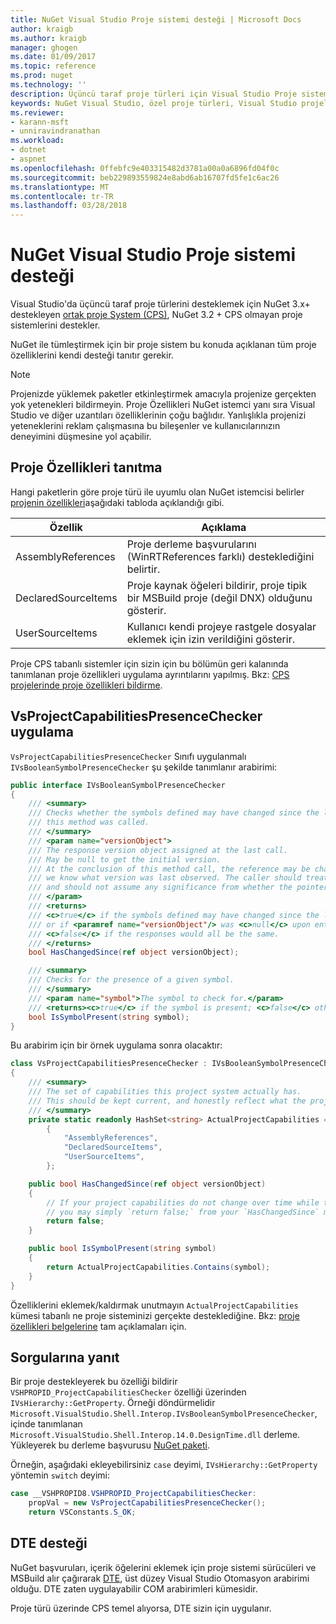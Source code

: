 ```yaml
---
title: NuGet Visual Studio Proje sistemi desteği | Microsoft Docs
author: kraigb
ms.author: kraigb
manager: ghogen
ms.date: 01/09/2017
ms.topic: reference
ms.prod: nuget
ms.technology: ''
description: Üçüncü taraf proje türleri için Visual Studio Proje sistemine NuGet tümleştirilmesi.
keywords: NuGet Visual Studio, özel proje türleri, Visual Studio projeleri
ms.reviewer:
- karann-msft
- unniravindranathan
ms.workload:
- dotnet
- aspnet
ms.openlocfilehash: 0ffebfc9e403315482d3781a00a0a6896fd04f0c
ms.sourcegitcommit: beb229893559824e8abd6ab16707fd5fe1c6ac26
ms.translationtype: MT
ms.contentlocale: tr-TR
ms.lasthandoff: 03/28/2018
---
```

# <a name="nuget-support-for-the-visual-studio-project-system"></a>NuGet Visual Studio Proje sistemi desteği

Visual Studio'da üçüncü taraf proje türlerini desteklemek için NuGet 3.x+ destekleyen [ortak proje System (CPS)](https://github.com/Microsoft/VSProjectSystem/blob/master/doc/overview/intro.md), NuGet 3.2 + CPS olmayan proje sistemlerini destekler.

NuGet ile tümleştirmek için bir proje sistem bu konuda açıklanan tüm proje özelliklerini kendi desteği tanıtır gerekir.

> [!Note]
> Projenizde yüklemek paketler etkinleştirmek amacıyla projenize gerçekten yok yetenekleri bildirmeyin. Proje Özellikleri NuGet istemci yanı sıra Visual Studio ve diğer uzantıları özelliklerinin çoğu bağlıdır. Yanlışlıkla projenizi yeteneklerini reklam çalışmasına bu bileşenler ve kullanıcılarınızın deneyimini düşmesine yol açabilir.

## <a name="advertise-project-capabilities"></a>Proje Özellikleri tanıtma

Hangi paketlerin göre proje türü ile uyumlu olan NuGet istemcisi belirler [projenin özellikleri](https://github.com/Microsoft/VSProjectSystem/blob/master/doc/overview/about_project_capabilities.md)aşağıdaki tabloda açıklandığı gibi.

| Özellik | Açıklama |
| --- | --- |
| AssemblyReferences | Proje derleme başvurularını (WinRTReferences farklı) desteklediğini belirtir. |
| DeclaredSourceItems | Proje kaynak öğeleri bildirir, proje tipik bir MSBuild proje (değil DNX) olduğunu gösterir. |
| UserSourceItems|Kullanıcı kendi projeye rastgele dosyalar eklemek için izin verildiğini gösterir. |

Proje CPS tabanlı sistemler için sizin için bu bölümün geri kalanında tanımlanan proje özellikleri uygulama ayrıntılarını yapılmış. Bkz: [CPS projelerinde proje özellikleri bildirme](https://github.com/Microsoft/VSProjectSystem/blob/master/doc/overview/about_project_capabilities.md#how-to-declare-project-capabilities-in-your-project).

## <a name="implementing-vsprojectcapabilitiespresencechecker"></a>VsProjectCapabilitiesPresenceChecker uygulama

`VsProjectCapabilitiesPresenceChecker` Sınıfı uygulanmalı `IVsBooleanSymbolPresenceChecker` şu şekilde tanımlanır arabirimi:

```cs
public interface IVsBooleanSymbolPresenceChecker
{
    /// <summary>
    /// Checks whether the symbols defined may have changed since the last time
    /// this method was called.
    /// </summary>
    /// <param name="versionObject">
    /// The response version object assigned at the last call.
    /// May be null to get the initial version.
    /// At the conclusion of this method call, the reference may be changed so that on a subsequent call
    /// we know what version was last observed. The caller should treat this value as an opaque object,
    /// and should not assume any significance from whether the pointer changed or not.
    /// </param>
    /// <returns>
    /// <c>true</c> if the symbols defined may have changed since the last call to this method
    /// or if <paramref name="versionObject"/> was <c>null</c> upon entering this method.
    /// <c>false</c> if the responses would all be the same.
    /// </returns>
    bool HasChangedSince(ref object versionObject);

    /// <summary>
    /// Checks for the presence of a given symbol.
    /// </summary>
    /// <param name="symbol">The symbol to check for.</param>
    /// <returns><c>true</c> if the symbol is present; <c>false</c> otherwise.</returns>
    bool IsSymbolPresent(string symbol);
}
```

Bu arabirim için bir örnek uygulama sonra olacaktır:

```cs
class VsProjectCapabilitiesPresenceChecker : IVsBooleanSymbolPresenceChecker
{
    /// <summary>
    /// The set of capabilities this project system actually has.
    /// This should be kept current, and honestly reflect what the project can do.
    /// </summary>
    private static readonly HashSet<string> ActualProjectCapabilities = new HashSet<string>(StringComparer.OrdinalIgnoreCase)
        {
            "AssemblyReferences",
            "DeclaredSourceItems",
            "UserSourceItems",
        };

    public bool HasChangedSince(ref object versionObject)
    {
        // If your project capabilities do not change over time while the project is open,
        // you may simply `return false;` from your `HasChangedSince` method.
        return false;
    }

    public bool IsSymbolPresent(string symbol)
    {
        return ActualProjectCapabilities.Contains(symbol);
    }
}
```

Özelliklerini eklemek/kaldırmak unutmayın `ActualProjectCapabilities` kümesi tabanlı ne proje sisteminizi gerçekte desteklediğine. Bkz: [proje özellikleri belgelerine](https://github.com/Microsoft/VSProjectSystem/blob/master/doc/overview/project_capabilities.md) tam açıklamaları için.

## <a name="responding-to-queries"></a>Sorgularına yanıt

Bir proje destekleyerek bu özelliği bildirir `VSHPROPID_ProjectCapabilitiesChecker` özelliği üzerinden `IVsHierarchy::GetProperty`. Örneği döndürmelidir `Microsoft.VisualStudio.Shell.Interop.IVsBooleanSymbolPresenceChecker`, içinde tanımlanan `Microsoft.VisualStudio.Shell.Interop.14.0.DesignTime.dll` derleme. Yükleyerek bu derleme başvurusu [NuGet paketi](https://www.nuget.org/packages/Microsoft.VisualStudio.Shell.Interop.14.0.DesignTime).

Örneğin, aşağıdaki ekleyebilirsiniz `case` deyimi, `IVsHierarchy::GetProperty` yöntemin `switch` deyimi:

```cs
case __VSHPROPID8.VSHPROPID_ProjectCapabilitiesChecker:
    propVal = new VsProjectCapabilitiesPresenceChecker();
    return VSConstants.S_OK;
```

## <a name="dte-support"></a>DTE desteği

NuGet başvuruları, içerik öğelerini eklemek için proje sistemi sürücüleri ve MSBuild alır çağırarak [DTE](/dotnet/api/envdte.dte?view=visualstudiosdk-2017), üst düzey Visual Studio Otomasyon arabirimi olduğu. DTE zaten uygulayabilir COM arabirimleri kümesidir.

Proje türü üzerinde CPS temel alıyorsa, DTE sizin için uygulanır.
